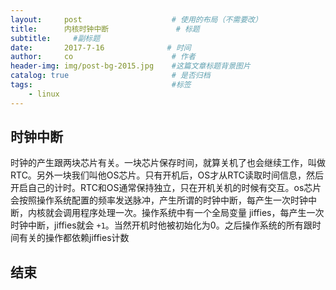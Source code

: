 ```yaml
---
layout:     post                    # 使用的布局（不需要改）
title:      内核时钟中断               # 标题 
subtitle:     #副标题
date:       2017-7-16              # 时间
author:     co                      # 作者
header-img: img/post-bg-2015.jpg    #这篇文章标题背景图片
catalog: true                       # 是否归档
tags:                               #标签
    - linux
---
```


## 时钟中断
时钟的产生跟两块芯片有关。一块芯片保存时间，就算关机了也会继续工作，叫做RTC。另外一块我们叫他OS芯片。只有开机后，OS才从RTC读取时间信息，然后开启自己的计时。RTC和OS通常保持独立，只在开机关机的时候有交互。os芯片会按照操作系统配置的频率发送脉冲，产生所谓的时钟中断，每产生一次时钟中断，内核就会调用程序处理一次。操作系统中有一个全局变量 jiffies，每产生一次时钟中断，jiffies就会 `+1`。当然开机时他被初始化为0。之后操作系统的所有跟时间有关的操作都依赖jiffies计数

## 结束
